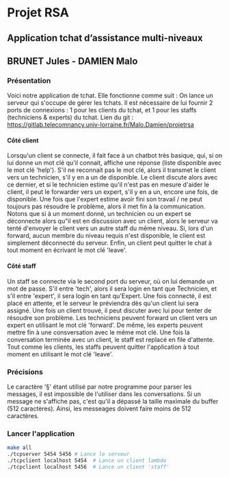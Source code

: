 # Projet RSA 

## Application tchat d’assistance multi-niveaux

## BRUNET Jules - DAMIEN Malo

### Présentation

Voici notre application de tchat. Elle fonctionne comme suit : 
On lance un serveur qui s'occupe de gérer les tchats. Il est nécessaire de lui fournir 2 ports de connexions : 1 pour les clients du tchat, et 1 pour les staffs (techniciens & experts) du tchat.
Lien du git : https://gitlab.telecomnancy.univ-lorraine.fr/Malo.Damien/projetrsa

#### Côté client

Lorsqu'un client se connecte, il fait face à un chatbot très basique, qui, si on lui donne un mot clé qu'il connait, affiche une réponse (liste disponible avec le mot clé 'help').
S'il ne reconnait pas le mot clé, alors il transmet le client vers un technicien, s'il y en a un de disponible. Le client discute alors avec ce dernier, et si le technicien estime qu'il n'est pas en mesure d'aider le client, il peut le forwarder vers un expert, s'il y en a un, encore une fois, de disponible.
Une fois que l'expert estime avoir fini son travail / ne peut toujours pas résoudre le problème, alors il met fin à la communication.
Notons que si à un moment donné, un technicien ou un expert se déconnecte alors qu"il est en discussion avec un client, alors le serveur va tenté d'envoyer le client vers un autre staff du même niveau.
Si, lors d'un forward, aucun membre du niveau requis n'est disponible, le client est simplement déconnecté du serveur.
Enfin, un client peut quitter le chat à tout moment en écrivant le mot clé 'leave'.

#### Côté staff

Un staff se connecte via le second port du serveur, où on lui demande un mot de passe. S'il entre 'tech', alors il sera login en tant que Technicien, et s'il entre 'expert', il sera login en tant qu'Expert. Une fois connecté, il est placé en attente, et le serveur le préviendra dès qu'un client lui sera assigné. Une fois un client trouvé, il peut discuter avec lui pour tenter de résoudre son problème. Les techniciens peuvent forward un client vers un expert en utilisant le mot clé 'forward'. De même, les experts peuvent mettre fin à une consversation avec le même mot clé.
Une fois la conversation terminée avec un client, le staff est replacé en file d'attente. 
Tout comme les clients, les staffs peuvent quitter l'application à tout moment en utilisant le mot clé 'leave'.

### Précisions

Le caractère '§' étant utilisé par notre programme pour parser les messages, il est impossible de l'utiliser dans les conversations.
Si un message ne s'affiche pas, c'est qu'il a dépassé la taille maximale du buffer (512 caractères). Ainsi, les messeages doivent faire moins de 512 caractères.


### Lancer l'application

```bash
make all
./tcpserver 5454 5456 # Lance le serveur 
./tcpclient localhost 5454  # Lance un client lambda
./tcpclient localhost 5456  # Lance un client 'staff'
```